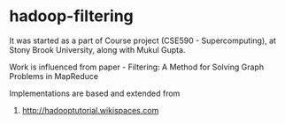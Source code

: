 hadoop-filtering
================
It was started as a part of Course project (CSE590 - Supercomputing), at Stony Brook University,
along with Mukul Gupta.

Work is influenced from paper - Filtering: A Method for Solving Graph Problems in MapReduce

Implementations are based and extended from 
1. http://hadooptutorial.wikispaces.com